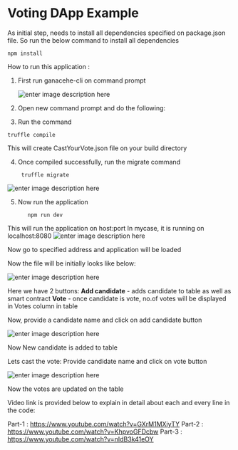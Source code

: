

# Voting DApp Example



As initial step, needs to install all dependencies specified on package.json file. So run the below command to install all dependencies

	npm install

How to run this application :
  1. First run ganacehe-cli on command prompt
  
  
     ![enter image description here](https://lh3.googleusercontent.com/qGUDGpwi-2HnFWnVh-rJEpa1bvmslSkZKv75-MidhP2bYEZsoI5emQv0qqgZWJRxEa1S0b1sCUrz)
  2. Open new command prompt and do the following:
  3. Run the command  

	truffle compile
    

This will create CastYourVote.json file on your build directory
    
  4. Once compiled successfully, run the migrate command
	  
		  truffle migrate
  
  ![enter image description here](https://lh3.googleusercontent.com/g_YZloD1ZKc_fD6_c50DxHGt55n0-oqPe-QcgZoEgrBbMFq1xHiQfyR4c7e9XtcTfDIWdVEtEd32)
  
    


      
   5. Now run the application
		 
			 npm run dev 
        
 This will run the application on host:port 
  In mycase, it is running on localhost:8080
![enter image description here](https://lh3.googleusercontent.com/0aL8R7d1QrowOrP_jp3tYN2YO3SW08zXAnQQK_yQn8jpGDgHc3PfsQpaKEt_9FxX94Y2RM5HFQuG)
     
Now go to specified address and application will be loaded
     
  Now the file will be initially looks like below:


![enter image description here](https://lh3.googleusercontent.com/Uxp9ruklxKD5slHq2cs14RY2ICL6_eRMNBb246cwei45_foo2bnmsPcTtsjSFk9tD3J0huoYaACO)
  

Here we have 2 buttons:
**Add candidate** - adds candidate to table as well as smart contract
**Vote** -  once candidate is vote, no.of votes will be displayed in Votes column in table

Now, provide a candidate name and click on add candidate button

![enter image description here](https://lh3.googleusercontent.com/fY3AxmlD_Z46c2sdxZfJ1iTlDx9QYelTsyrj71EiS7FnYGUYKfJZ3EdZ4qfPTiQdLwCDfOsJnNDO)


Now New candidate is added to table

Lets cast the vote:
Provide candidate name and click on vote button

![enter image description here](https://lh3.googleusercontent.com/g5LsmKKCA89Sg2UdWF-HOHkmycb6K2aZaVWreXyf9LC_6FfvOEq6rrijOMwEq8Z8-piFpmnns3gZ)


Now the votes are updated on the table

Video link is provided below to explain in detail about each and every line in the code:

Part-1 : https://www.youtube.com/watch?v=GXrM1MXiyTY
Part-2 : https://www.youtube.com/watch?v=KhpvoGFDcbw
Part-3 : https://www.youtube.com/watch?v=nIdB3k41eOY
